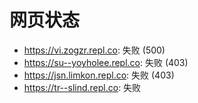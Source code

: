 # 网页状态
- https://vi.zogzr.repl.co: 失败 (500)
- https://su--yoyholee.repl.co: 失败 (403)
- https://jsn.limkon.repl.co: 失败 (403)
- https://tr--slind.repl.co: 失败
